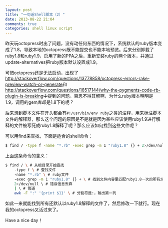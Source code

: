 ```yaml
---
layout: post
title: "一句话Shell脚本（2）"
date: 2013-08-22 21:04
comments: true
categories: shell linux script
---
```

昨天玩octopress时出了问题，没有动任何东西的情况下，系统默认的ruby版本变成了1.8，导致本地的octopress既不能提交也不能本地预览。后来分别卸载了ruby1.8和ruby1.9，启用了新的PPA之后，重新安装ruby的两个版本，并通过update-alternatives把ruby版本默认设置成1.9。

可惜octopress还是无法启动，出现了<http://stackoverflow.com/questions/13778858/octopress-errors-rake-preview-watch-or-generate>和<http://stackoverflow.com/questions/16517144/why-the-pygments-code-rb-plugin-is-breaking>中提到的问题。百思不得其解啊，为什么ruby版本明明是1.9，调用的gem库却是1.8下的呢？

<!-- more -->

后来想到脚本文件在开头都会有`#!/usr/bin/env ruby`之类的注释，用来标注脚本文件的解释器，那么这个问题的原因是不是就是因为某些应该使用ruby1.9进行解释的文件被写死成ruby1.8解释了呢？那么应该如何找到这些文件呢？

可以用find来查找，下面是适合的shell命令：

``` bash
$ find / -type f -name "*.rb" -exec grep -m 1 "ruby1.8" {} + 2>/dev/null | awk -F ":" '{print $1}'
```

上面这条命令的含义：

``` bash
$ find / \ # 从根目录开始查找
    -type f \ # 查找文件
    -name "*.rb" \ # ruby文件
    -exec grep -m 1 "ruby1.8" {} + \ # 找到文件内容里匹配ruby1.8一次的所有文件，和匹配内容一起输出 
    2>/dev/null \ # 错误信息丢弃
    | \ # 管道
    awk -F ":" '{print $1}' \ # 分割符是:，输出第一列
```

如此一来就能找到所有还默认以ruby1.8解释的文件了，然后修改一下就行。现在我的octopress又活过来了。

Have a nice day！